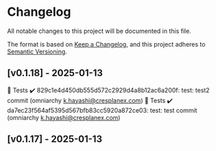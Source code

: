 # Changelog

All notable changes to this project will be documented in this file.

The format is based on [Keep a Changelog](https://keepachangelog.com/en/1.1.0/),
and this project adheres to [Semantic Versioning](https://semver.org/spec/v2.0.0.html).

## [v0.1.18] - 2025-01-13

🧪 Tests
✔️ 829c1e4d450db555d572c2929d4a8b12ac6a200f: test: test2 commit (omniarchy <k.hayashi@cresplanex.com>)
🧪 Tests
✔️ da7ec23f564af5395d567bfb83cc5920a872ce03: test: test commit (omniarchy <k.hayashi@cresplanex.com>)
## [v0.1.17] - 2025-01-13
